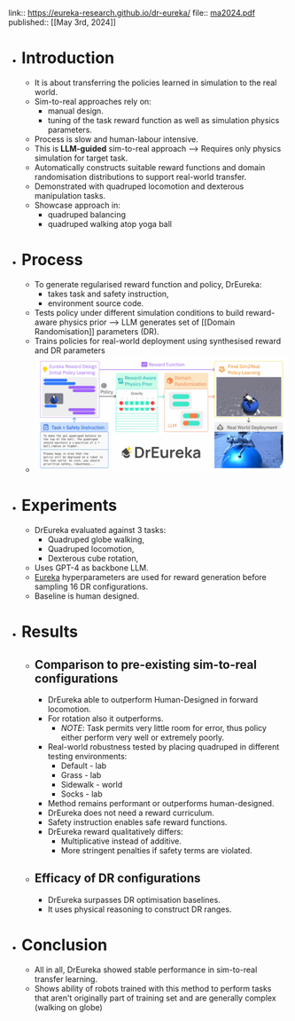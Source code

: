 link:: https://eureka-research.github.io/dr-eureka/
file:: [ma2024.pdf](../assets/ma2024_1714973937398_0.pdf)
published:: [[May 3rd, 2024]]

- # Introduction
	- It is about transferring the policies learned in simulation to the real world.
	- Sim-to-real approaches rely on:
		- manual design.
		- tuning of the task reward function as well as simulation physics parameters.
	- Process is slow and human-labour intensive.
	- This is **LLM-guided** sim-to-real approach --> Requires only physics simulation for target task.
	- Automatically constructs suitable reward functions and domain randomisation distributions to support real-world transfer.
	- Demonstrated with quadruped locomotion and dexterous manipulation tasks.
	- Showcase approach in:
		- quadruped balancing
		- quadruped walking atop yoga ball
- # Process
	- To generate regularised reward function and policy, DrEureka:
		- takes task and safety instruction,
		- environment source code.
	- Tests policy under different simulation conditions to build reward-aware physics prior --> LLM generates set of [[Domain Randomisation]] parameters (DR).
	- Trains policies for real-world deployment using synthesised reward and DR parameters
	- ![image.png](../assets/image_1714975440955_0.png)
- # Experiments
	- DrEureka evaluated against 3 tasks:
		- Quadruped globe walking,
		- Quadruped locomotion,
		- Dexterous cube rotation,
	- Uses GPT-4 as backbone LLM.
	- [Eureka](https://eureka-research.github.io/) hyperparameters are used for reward generation before sampling 16 DR configurations.
	- Baseline is human designed.
- # Results
	- ## Comparison to pre-existing sim-to-real configurations
		- DrEureka able to outperform Human-Designed in forward locomotion.
		- For rotation also it outperforms.
			- *NOTE*: Task permits very little room for error, thus policy either perform very well or extremely poorly.
		- Real-world robustness tested by placing quadruped in different testing environments:
			- Default - lab
			- Grass - lab
			- Sidewalk - world
			- Socks - lab
		- Method remains performant or outperforms human-designed.
		- DrEureka does not need a reward curriculum.
		- Safety instruction enables safe reward functions.
		- DrEureka reward qualitatively differs:
			- Multiplicative instead of additive.
			- More stringent penalties if safety terms are violated.
	- ## Efficacy of DR configurations
		- DrEureka surpasses DR optimisation baselines.
		- It uses physical reasoning to construct DR ranges.
- # Conclusion
	- All in all, DrEureka showed stable performance in sim-to-real transfer learning.
	- Shows ability of robots trained with this method to perform tasks that aren't originally part of training set and are generally complex (walking on globe)